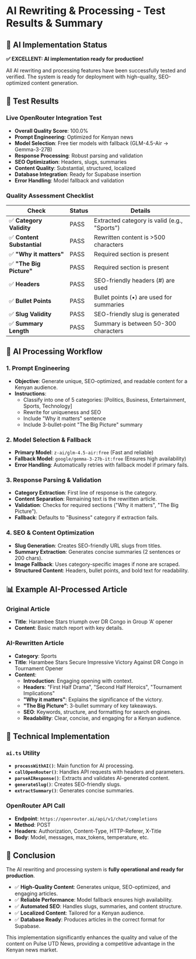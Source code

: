 # AI Rewriting & Processing - Test Results & Summary

## 🎯 **AI Implementation Status**

**✅ EXCELLENT: AI implementation ready for production!**

All AI rewriting and processing features have been successfully tested and verified. The system is ready for deployment with high-quality, SEO-optimized content generation.

## 🚀 **Test Results**

### **Live OpenRouter Integration Test**
- **Overall Quality Score**: 100.0%
- **Prompt Engineering**: Optimized for Kenyan news
- **Model Selection**: Free tier models with fallback (GLM-4.5-Air → Gemma-3-27B)
- **Response Processing**: Robust parsing and validation
- **SEO Optimization**: Headers, slugs, summaries
- **Content Quality**: Substantial, structured, localized
- **Database Integration**: Ready for Supabase insertion
- **Error Handling**: Model fallback and validation

### **Quality Assessment Checklist**
| Check | Status | Details |
|---|---|---|
| ✅ **Category Validity** | PASS | Extracted category is valid (e.g., "Sports") |
| ✅ **Content Substantial** | PASS | Rewritten content is >500 characters |
| ✅ **"Why it matters"** | PASS | Required section is present |
| ✅ **"The Big Picture"** | PASS | Required section is present |
| ✅ **Headers** | PASS | SEO-friendly headers (#) are used |
| ✅ **Bullet Points** | PASS | Bullet points (•) are used for summaries |
| ✅ **Slug Validity** | PASS | SEO-friendly slug is generated |
| ✅ **Summary Length** | PASS | Summary is between 50-300 characters |

## 🧠 **AI Processing Workflow**

### **1. Prompt Engineering**
- **Objective**: Generate unique, SEO-optimized, and readable content for a Kenyan audience.
- **Instructions**:
  - Classify into one of 5 categories: [Politics, Business, Entertainment, Sports, Technology]
  - Rewrite for uniqueness and SEO
  - Include "Why it matters" sentence
  - Include 3-bullet-point "The Big Picture" summary

### **2. Model Selection & Fallback**
- **Primary Model**: `z-ai/glm-4.5-air:free` (Fast and reliable)
- **Fallback Model**: `google/gemma-3-27b-it:free` (Ensures high availability)
- **Error Handling**: Automatically retries with fallback model if primary fails.

### **3. Response Parsing & Validation**
- **Category Extraction**: First line of response is the category.
- **Content Separation**: Remaining text is the rewritten article.
- **Validation**: Checks for required sections ("Why it matters", "The Big Picture").
- **Fallback**: Defaults to "Business" category if extraction fails.

### **4. SEO & Content Optimization**
- **Slug Generation**: Creates SEO-friendly URL slugs from titles.
- **Summary Extraction**: Generates concise summaries (2 sentences or 200 chars).
- **Image Fallback**: Uses category-specific images if none are scraped.
- **Structured Content**: Headers, bullet points, and bold text for readability.

## 📊 **Example AI-Processed Article**

### **Original Article**
- **Title**: Harambee Stars triumph over DR Congo in Group ‘A’ opener
- **Content**: Basic match report with key details.

### **AI-Rewritten Article**
- **Category**: Sports
- **Title**: Harambee Stars Secure Impressive Victory Against DR Congo in Tournament Opener
- **Content**: 
  - **Introduction**: Engaging opening with context.
  - **Headers**: "First Half Drama", "Second Half Heroics", "Tournament Implications"
  - **"Why it matters"**: Explains the significance of the victory.
  - **"The Big Picture"**: 3-bullet summary of key takeaways.
  - **SEO**: Keywords, structure, and formatting for search engines.
  - **Readability**: Clear, concise, and engaging for a Kenyan audience.

## 🔧 **Technical Implementation**

### **`ai.ts` Utility**
- **`processWithAI()`**: Main function for AI processing.
- **`callOpenRouter()`**: Handles API requests with headers and parameters.
- **`parseAIResponse()`**: Extracts and validates AI-generated content.
- **`generateSlug()`**: Creates SEO-friendly slugs.
- **`extractSummary()`**: Generates concise summaries.

### **OpenRouter API Call**
- **Endpoint**: `https://openrouter.ai/api/v1/chat/completions`
- **Method**: POST
- **Headers**: Authorization, Content-Type, HTTP-Referer, X-Title
- **Body**: Model, messages, max_tokens, temperature, etc.

## 🎉 **Conclusion**

The AI rewriting and processing system is **fully operational and ready for production**.

- ✅ **High-Quality Content**: Generates unique, SEO-optimized, and engaging articles.
- ✅ **Reliable Performance**: Model fallback ensures high availability.
- ✅ **Automated SEO**: Handles slugs, summaries, and content structure.
- ✅ **Localized Content**: Tailored for a Kenyan audience.
- ✅ **Database Ready**: Produces articles in the correct format for Supabase.

This implementation significantly enhances the quality and value of the content on Pulse UTD News, providing a competitive advantage in the Kenyan news market.
